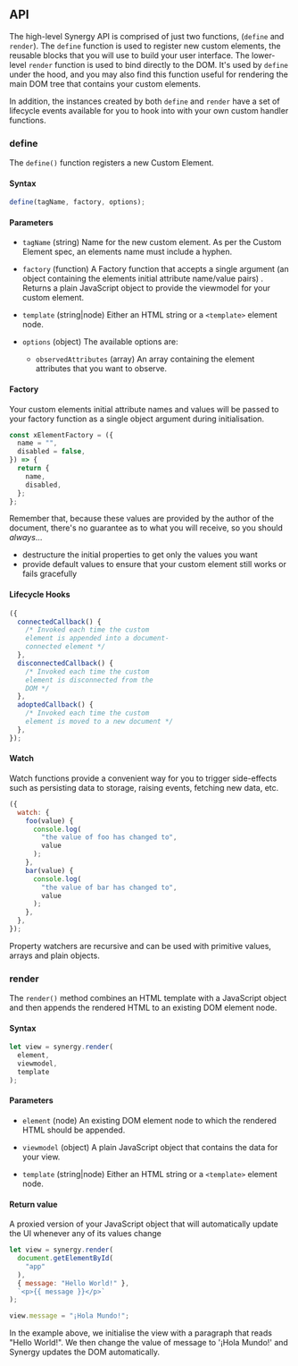 ## API

The high-level Synergy API is comprised of just two functions, (`define` and
`render`). The `define` function is used to register new custom elements, the
reusable blocks that you will use to build your user interface. The lower-level
`render` function is used to bind directly to the DOM. It's used by `define`
under the hood, and you may also find this function useful for rendering the
main DOM tree that contains your custom elements.

In addition, the instances created by both `define` and `render` have a set of
lifecycle events available for you to hook into with your own custom handler
functions.

### define

The `define()` function registers a new Custom Element.

#### Syntax

```js
define(tagName, factory, options);
```

#### Parameters

- `tagName` (string) Name for the new custom element. As per the Custom Element
  spec, an elements name must include a hyphen.

- `factory` (function) A Factory function that accepts a single argument (an
  object containing the elements initial attribute name/value pairs) . Returns a
  plain JavaScript object to provide the viewmodel for your custom element.

- `template` (string|node) Either an HTML string or a `<template>` element node.

- `options` (object) The available options are:

  - `observedAttributes` (array) An array containing the element attributes that
    you want to observe.

#### Factory

Your custom elements initial attribute names and values will be passed to your
factory function as a single object argument during initialisation.

```js
const xElementFactory = ({
  name = "",
  disabled = false,
}) => {
  return {
    name,
    disabled,
  };
};
```

Remember that, because these values are provided by the author of the document,
there's no guarantee as to what you will receive, so you should _always_...

- destructure the initial properties to get only the values you want
- provide default values to ensure that your custom element still works or fails
  gracefully

#### Lifecycle Hooks

```js
({
  connectedCallback() {
    /* Invoked each time the custom 
    element is appended into a document-
    connected element */
  },
  disconnectedCallback() {
    /* Invoked each time the custom 
    element is disconnected from the 
    DOM */
  },
  adoptedCallback() {
    /* Invoked each time the custom 
    element is moved to a new document */
  },
});
```

#### Watch

Watch functions provide a convenient way for you to trigger side-effects such as
persisting data to storage, raising events, fetching new data, etc.

```js
({
  watch: {
    foo(value) {
      console.log(
        "the value of foo has changed to",
        value
      );
    },
    bar(value) {
      console.log(
        "the value of bar has changed to",
        value
      );
    },
  },
});
```

Property watchers are recursive and can be used with primitive values, arrays
and plain objects.

### render

The `render()` method combines an HTML template with a JavaScript object and
then appends the rendered HTML to an existing DOM element node.

#### Syntax

```js
let view = synergy.render(
  element,
  viewmodel,
  template
);
```

#### Parameters

- `element` (node) An existing DOM element node to which the rendered HTML
  should be appended.

- `viewmodel` (object) A plain JavaScript object that contains the data for your
  view.

- `template` (string|node) Either an HTML string or a `<template>` element node.

#### Return value

A proxied version of your JavaScript object that will automatically update the
UI whenever any of its values change

```js
let view = synergy.render(
  document.getElementById(
    "app"
  ),
  { message: "Hello World!" },
  `<p>{{ message }}</p>`
);

view.message = "¡Hola Mundo!";
```

In the example above, we initialise the view with a paragraph that reads "Hello
World!". We then change the value of message to '¡Hola Mundo!' and Synergy
updates the DOM automatically.
